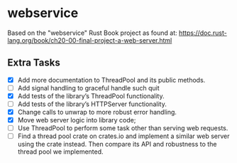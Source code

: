 webservice
===

Based on the "webservice" Rust Book project as found at:
<https://doc.rust-lang.org/book/ch20-00-final-project-a-web-server.html>

## Extra Tasks

- [X] Add more documentation to ThreadPool and its public methods.
- [ ] Add signal handling to graceful handle such quit
- [x] Add tests of the library’s ThreadPool functionality.
- [ ] Add tests of the library’s HTTPServer functionality.
- [x] Change calls to unwrap to more robust error handling.
- [x] Move web server logic into library code;
- [ ] Use ThreadPool to perform some task other than serving web requests.
- [ ] Find a thread pool crate on crates.io and implement a similar web server using the crate instead. Then compare its API and robustness to the thread pool we implemented.
